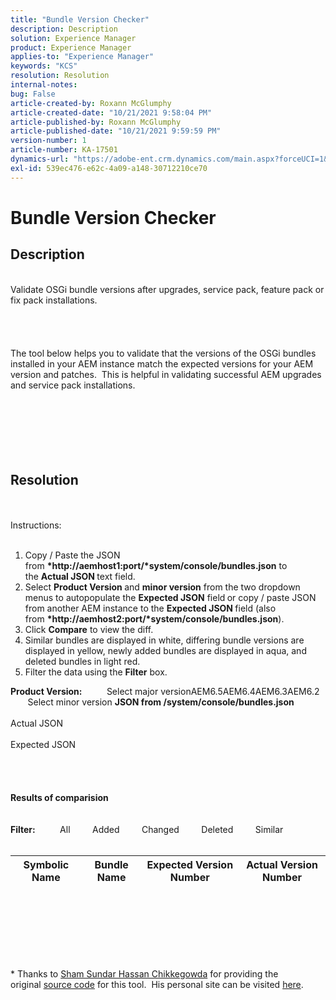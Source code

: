 ```yaml
---
title: "Bundle Version Checker"
description: Description
solution: Experience Manager
product: Experience Manager
applies-to: "Experience Manager"
keywords: "KCS"
resolution: Resolution
internal-notes: 
bug: False
article-created-by: Roxann McGlumphy
article-created-date: "10/21/2021 9:58:04 PM"
article-published-by: Roxann McGlumphy
article-published-date: "10/21/2021 9:59:59 PM"
version-number: 1
article-number: KA-17501
dynamics-url: "https://adobe-ent.crm.dynamics.com/main.aspx?forceUCI=1&pagetype=entityrecord&etn=knowledgearticle&id=101541f5-b932-ec11-b6e5-000d3a5ba97a"
exl-id: 539ec476-e62c-4a09-a148-30712210ce70
---
```

# Bundle Version Checker

## Description

<br>Validate OSGi bundle versions after upgrades, service pack, feature pack or fix pack installations.<br><br><br><br><br>The tool below helps you to validate that the versions of the OSGi bundles installed in your AEM instance match the expected versions for your AEM version and patches.  This is helpful in validating successful AEM upgrades and service pack installations.<br><br><br><br><br><br><br>

## Resolution

<br><br>Instructions:<br><br>
1. Copy / Paste the JSON from <b>*http://aemhost1:port/*system/console/bundles.json</b> to the <b>Actual JSON </b>text field.
2. Select <b>Product Version </b>and <b>minor version</b> from the two dropdown menus to autopopulate the <b>Expected JSON</b> field<b> </b>or copy / paste JSON from another AEM instance to the <b>Expected JSON </b>field (also from <b>*http://aemhost2:port/*system/console/bundles.json</b>).
3. Click <b>Compare</b> to view the diff.
4. Similar bundles are displayed in white, differing bundle versions are displayed in yellow, newly added bundles are displayed in aqua, and deleted bundles in light red.
5. Filter the data using the <b>Filter</b> box.

<b>Product Version:</b>          Select major versionAEM6.5AEM6.4AEM6.3AEM6.2          Select minor version
<b>JSON from /system/console/bundles.json</b><br><br>Actual JSON <br><br>Expected JSON <br>
<br> <br><br><br><b>Results of comparision</b><br><br> <br><b>Filter:</b>          All         Added         Changed         Deleted         Similar     <br><br>

| Symbolic Name | Bundle Name | Expected Version Number | Actual Version Number |
| --- | --- | --- | --- |

<br><br><br><br> <br><br>




\* Thanks to [Sham Sundar Hassan Chikkegowda](https://www.linkedin.com/in/sham-sundar-hassan-chikkegowda-6b03a517) for providing the original [source code](https://github.com/Schikkeg/schikkeg.github.io/blob/master/tools/coi.html) for this tool.  His personal site can be visited [here](http://www.aemstuff.com/).
